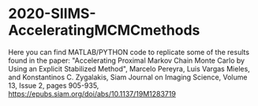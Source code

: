 # 2020-SIIMS-AcceleratingMCMCmethods
Here you can find MATLAB/PYTHON code to replicate some of the results found in the paper: 
"Accelerating Proximal Markov Chain Monte Carlo by Using an Explicit Stabilized Method",
Marcelo Pereyra, Luis Vargas Mieles, and Konstantinos C. Zygalakis,
Siam Journal on Imaging Science, Volume 13, Issue 2, pages 905-935,
https://epubs.siam.org/doi/abs/10.1137/19M1283719
